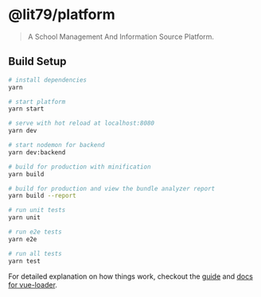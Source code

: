 # @lit79/platform

> A School Management And Information Source Platform.

## Build Setup

``` bash
# install dependencies
yarn

# start platform
yarn start

# serve with hot reload at localhost:8080
yarn dev

# start nodemon for backend
yarn dev:backend

# build for production with minification
yarn build

# build for production and view the bundle analyzer report
yarn build --report

# run unit tests
yarn unit

# run e2e tests
yarn e2e

# run all tests
yarn test
```



For detailed explanation on how things work, checkout the [guide](http://vuejs-templates.github.io/webpack/) and [docs for vue-loader](http://vuejs.github.io/vue-loader).
